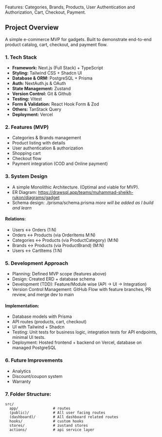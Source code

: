 Features: Categories, Brands, Products, User Authentication and Authorization, Cart, Checkout, Payment.

## Project Overview

A simple e-commerce MVP for gadgets. Built to demonstrate end-to-end product catalog, cart, checkout, and payment flow.

### 1. Tech Stack

- **Framework:** Next.js (Full Stack) + TypeScript
- **Styling:** Tailwind CSS + Shadcn UI
- **Database & ORM:** PostgreSQL + Prisma
- **Auth:** NextAuth.js & OAuth
- **State Management:** Zustand
- **Version Control:** Git & Github
- **Testing:** Vitest
- **Form & Validation:** React Hook Form & Zod
- **Others:** TanStack Query
- **Deployment:** Vercel

### 2. Features (MVP)

- Categories & Brands management
- Product listing with details
- User authentication & authorization
- Shopping cart
- Checkout flow
- Payment integration (COD and Online payment)

### 3. System Design

- A simple Monolithic Architecture. (Optimal and viable for MVP).
- ER Diagram: https://drawsql.app/teams/muhammad-sheikh-rukon/diagrams/gadget
- Schema design: ./prisma/schema.prisma
  _more will be added as I build and learn_

#### Relations:

- Users ↔ Orders (1:N)
- Orders ↔ Products (via OrderItems M:N)
- Categories ↔ Products (via ProductCategory) (M:N)
- Brands ↔ Products (via ProductBrand) (M:N)
- Users ↔ CartItems (1:N)

### 5. Development Approach

- Planning: Defined MVP scope (features above)
- Design: Created ERD + database schema
- Development (TDD): Feature/Module wise (API -> UI -> Integration)
- Version Control Management: GitHub Flow with feature branches, PR review, and merge dev to main

#### Implementation:

- Database models with Prisma
- API routes (products, cart, checkout)
- UI with Tailwind + Shadcn
- Testing: Unit tests for business logic, integration tests for API endpoints, minimal UI tests.
- Deployment: Hosted frontend + backend on Vercel, database on managed PostgreSQL

### 6. Future Improvements

- Analytics
- Discount/coupon system
- Warranty

### 7. Folder Structure:

```text
src/
  app/                # routes
  (public)/           # All user facing routes
  (dashboard)/        # All dashboard related routes
  hooks/              # custom hooks
  stores/             # zustand stores
  actions/            # api service layer
```
